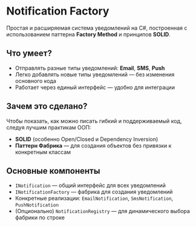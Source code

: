 # Notification Factory

Простая и расширяемая система уведомлений на C#, построенная с использованием паттерна **Factory Method** и принципов **SOLID**.

## Что умеет?
- Отправлять разные типы уведомлений: **Email**, **SMS**, **Push**
- Легко добавлять новые типы уведомлений — без изменения основного кода
- Работает через единый интерфейс — удобно для интеграции

## Зачем это сделано?
Чтобы показать, как можно писать гибкий и поддерживаемый код, следуя лучшим практикам ООП:
- **SOLID** (особенно Open/Closed и Dependency Inversion)
- **Паттерн Фабрика** — для создания объектов без привязки к конкретным классам

## Основные компоненты
- `INotification` — общий интерфейс для всех уведомлений
- `INotificationFactory` — фабрика для создания уведомлений
- Конкретные реализации: `EmailNotification`, `SmsNotification`, `PushNotification`
- (Опционально) `NotificationRegistry` — для динамического выбора фабрики по строке

